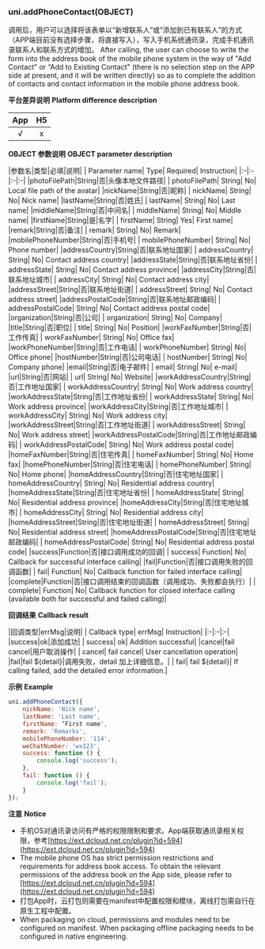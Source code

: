 ### uni.addPhoneContact(OBJECT)
调用后，用户可以选择将该表单以“新增联系人”或“添加到已有联系人”的方式（APP端目前没有选择步骤，将直接写入），写入手机系统通讯录，完成手机通讯录联系人和联系方式的增加。
After calling, the user can choose to write the form into the address book of the mobile phone system in the way of "Add Contact" or “Add to Existing Contact" (there is no selection step on the APP side at present, and it will be written directly) so as to complete the addition of contacts and contact information in the mobile phone address book.


**平台差异说明**
**Platform difference description**

|App|H5|
|:-:|:-:|
|√|x|

**OBJECT 参数说明**
**OBJECT parameter description**

|参数名|类型|必填|说明|
| Parameter name| Type| Required| Instruction|
|:-|:-|:-|:-|
|photoFilePath|String|否|头像本地文件路径|
| photoFilePath| String| No| Local file path of the avatar|
|nickName|String|否|昵称|
| nickName| String| No| Nick name|
|lastName|String|否|姓氏|
| lastName| String| No| Last name|
|middleName|String|否|中间名|
| middleName| String| No| Middle name|
|firstName|String|是|名字|
| firstName| String| Yes| First name|
|remark|String|否|备注|
| remark| String| No| Remark|
|mobilePhoneNumber|String|否|手机号|
| mobilePhoneNumber| String| No| Phone number|
|addressCountry|String|否|联系地址国家|
| addressCountry| String| No| Contact address country|
|addressState|String|否|联系地址省份|
| addressState| String| No| Contact address province|
|addressCity|String|否|联系地址城市|
| addressCity| String| No| Contact address city|
|addressStreet|String|否|联系地址街道|
| addressStreet| String| No| Contact address street|
|addressPostalCode|String|否|联系地址邮政编码|
| addressPostalCode| String| No| Contact address postal code|
|organization|String|否|公司|
| organization| String| No| Company|
|title|String|否|职位|
| title| String| No| Position|
|workFaxNumber|String|否|工作传真|
| workFaxNumber| String| No| Office fax|
|workPhoneNumber|String|否|工作电话|
| workPhoneNumber| String| No| Office phone|
|hostNumber|String|否|公司电话|
| hostNumber| String| No| Company phone|
|email|String|否|电子邮件|
| email| String| No| e-mail|
|url|String|否|网站|
| url| String| No| Website|
|workAddressCountry|String|否|工作地址国家|
| workAddressCountry| String| No| Work address country|
|workAddressState|String|否|工作地址省份|
| workAddressState| String| No| Work address province|
|workAddressCity|String|否|工作地址城市|
| workAddressCity| String| No| Work address city|
|workAddressStreet|String|否|工作地址街道|
| workAddressStreet| String| No| Work address street|
|workAddressPostalCode|String|否|工作地址邮政编码|
| workAddressPostalCode| String| No| Work address postal code|
|homeFaxNumber|String|否|住宅传真|
| homeFaxNumber| String| No| Home fax|
|homePhoneNumber|String|否|住宅电话|
| homePhoneNumber| String| No| Home phone|
|homeAddressCountry|String|否|住宅地址国家|
| homeAddressCountry| String| No| Residential address country|
|homeAddressState|String|否|住宅地址省份|
| homeAddressState| String| No| Residential address province|
|homeAddressCity|String|否|住宅地址城市|
| homeAddressCity| String| No| Residential address city|
|homeAddressStreet|String|否|住宅地址街道|
| homeAddressStreet| String| No| Residential address street|
|homeAddressPostalCode|String|否|住宅地址邮政编码|
| homeAddressPostalCode| String| No| Residential address postal code|
|success|Function|否|接口调用成功的回调|
| success| Function| No| Callback for successful interface calling|
|fail|Function|否|接口调用失败的回调函数|
| fail| Function| No| Callback function for failed interface calling|
|complete|Function|否|接口调用结束的回调函数（调用成功、失败都会执行）|
| complete| Function| No| Callback function for closed interface calling (available both for successful and failed calling)|

**回调结果**
**Callback result**

|回调类型|errMsg|说明|
| Callback type| errMsg| Instruction|
|:-|:-|:-|
|success|ok|添加成功|
| success| ok| Addition successful|
|cancel|fail cancel|用户取消操作|
| cancel| fail cancel| User cancellation operation|
|fail|fail ${detail}|调用失败，detail 加上详细信息。|
| fail| fail ${detail}| If calling failed, add the detailed error information.|

**示例**
**Example**

```javascript
uni.addPhoneContact({
	nickName: 'Nick name',
	lastName: 'Last name',
	firstName: ‘First name',
	remark: 'Remarks',
	mobilePhoneNumber: '114',
	weChatNumber: 'wx123',
	success: function () {
		console.log('success');
	},
	fail: function () {
		console.log('fail');
	}
});
```

**注意**
**Notice**

- 手机OS对通讯录访问有严格的权限限制和要求。App端获取通讯录相关权限，参考[https://ext.dcloud.net.cn/plugin?id=594](https://ext.dcloud.net.cn/plugin?id=594)
- The mobile phone OS has strict permission restrictions and requirements for address book access. To obtain the relevant permissions of the address book on the App side, please refer to [https://ext.dcloud.net.cn/plugin?id=594](https://ext.dcloud.net.cn/plugin?id=594)
- 打包App时，云打包则需要在manifest中配置权限和模块，离线打包需自行在原生工程中配置。
- When packaging on cloud, permissions and modules need to be configured on manifest. When packaging offline packaging needs to be configured in native engineering.
